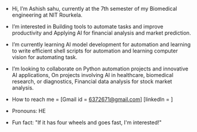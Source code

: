 -  Hi, I’m Ashish sahu, currently at the 7th semester of my  Biomedical engineering at  NIT Rourkela.
-  I’m interested in Building tools to automate tasks and improve  productivity and Applying AI for financial analysis and market prediction.
-  I’m  currently learning AI model development  for automation and learning to write  efficient shell scripts for automation and learning computer vision for automating task.

-  I’m looking to collaborate on Python automation projects and innovative AI applications, On projects involving AI in healthcare, biomedical research, or diagnostics, Financial data analysis for stock  market analysis.


-  How to reach me = [Gmail id = 6372671@gmail.com] [linkedIn = ]
-  Pronouns: HE
-  Fun fact:  "If it has four wheels and goes fast, I'm interested!" 

<!---
Ashish-s2/Ashish-s2 is a  special  repository  because its`README.md` (this file) appears on your GitHub profile.
You can click the Preview link to take a look at your changes.
--->
